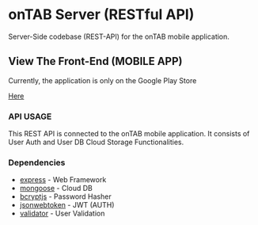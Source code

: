 # onTAB Server (RESTful API)
Server-Side codebase (REST-API) for the onTAB mobile application.

## View The Front-End (MOBILE APP)
Currently, the application is only on the Google Play Store

[Here](https://play.google.com/store/apps/details?id=io.github.nayalash.on_tab)

### API USAGE

This REST API is connected to the onTAB mobile application. It consists of User Auth and User DB Cloud Storage Functionalities.

### Dependencies

* [express](https://www.npmjs.com/package/express) - Web Framework
* [mongoose](https://www.npmjs.com/package/hbs) - Cloud DB
* [bcryptjs](https://www.npmjs.com/package/request) - Password Hasher
* [jsonwebtoken](https://www.npmjs.com/package/jsonwebtoken) - JWT (AUTH)
* [validator](https://www.npmjs.com/package/validator) - User Validation

